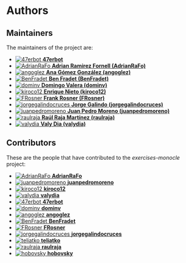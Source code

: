 [comment]: <> (Don't edit this file!)
[comment]: <> (It is automatically updated after every release of https://github.com/47degrees/.github)
[comment]: <> (If you want to suggest a change, please open a PR or issue in that repository)

# Authors

## Maintainers

The maintainers of the project are:

- [![47erbot](https://avatars1.githubusercontent.com/u/24799081?v=4&s=20) **47erbot**](https://github.com/47erbot)
- [![AdrianRaFo](https://avatars0.githubusercontent.com/u/15971742?v=4&s=20) **Adrian Ramirez Fornell (AdrianRaFo)**](https://github.com/AdrianRaFo)
- [![angoglez](https://avatars0.githubusercontent.com/u/10107285?v=4&s=20) **Ana Gómez González (angoglez)**](https://github.com/angoglez)
- [![BenFradet](https://avatars2.githubusercontent.com/u/1737211?v=4&s=20) **Ben Fradet (BenFradet)**](https://github.com/BenFradet)
- [![dominv](https://avatars1.githubusercontent.com/u/3943031?v=4&s=20) **Domingo Valera (dominv)**](https://github.com/dominv)
- [![kiroco12](https://avatars1.githubusercontent.com/u/48894338?v=4&s=20) **Enrique Nieto (kiroco12)**](https://github.com/kiroco12)
- [![FRosner](https://avatars2.githubusercontent.com/u/3427394?v=4&s=20) **Frank Rosner (FRosner)**](https://github.com/FRosner)
- [![jorgegalindocruces](https://avatars2.githubusercontent.com/u/105974?v=4&s=20) **Jorge Galindo (jorgegalindocruces)**](https://github.com/jorgegalindocruces)
- [![juanpedromoreno](https://avatars2.githubusercontent.com/u/4879373?v=4&s=20) **Juan Pedro Moreno (juanpedromoreno)**](https://github.com/juanpedromoreno)
- [![raulraja](https://avatars3.githubusercontent.com/u/456796?v=4&s=20) **Raúl Raja Martínez (raulraja)**](https://github.com/raulraja)
- [![valydia](https://avatars1.githubusercontent.com/u/2129101?v=4&s=20) **Valy Dia (valydia)**](https://github.com/valydia)

## Contributors

These are the people that have contributed to the _exercises-monocle_ project:

- [![AdrianRaFo](https://avatars0.githubusercontent.com/u/15971742?v=4&s=20) **AdrianRaFo**](https://github.com/AdrianRaFo)
- [![juanpedromoreno](https://avatars2.githubusercontent.com/u/4879373?v=4&s=20) **juanpedromoreno**](https://github.com/juanpedromoreno)
- [![kiroco12](https://avatars1.githubusercontent.com/u/48894338?v=4&s=20) **kiroco12**](https://github.com/kiroco12)
- [![valydia](https://avatars1.githubusercontent.com/u/2129101?v=4&s=20) **valydia**](https://github.com/valydia)
- [![47erbot](https://avatars1.githubusercontent.com/u/24799081?v=4&s=20) **47erbot**](https://github.com/47erbot)
- [![dominv](https://avatars1.githubusercontent.com/u/3943031?v=4&s=20) **dominv**](https://github.com/dominv)
- [![angoglez](https://avatars0.githubusercontent.com/u/10107285?v=4&s=20) **angoglez**](https://github.com/angoglez)
- [![BenFradet](https://avatars2.githubusercontent.com/u/1737211?v=4&s=20) **BenFradet**](https://github.com/BenFradet)
- [![FRosner](https://avatars2.githubusercontent.com/u/3427394?v=4&s=20) **FRosner**](https://github.com/FRosner)
- [![jorgegalindocruces](https://avatars2.githubusercontent.com/u/105974?v=4&s=20) **jorgegalindocruces**](https://github.com/jorgegalindocruces)
- [![teliatko](https://avatars2.githubusercontent.com/u/242544?v=4&s=20) **teliatko**](https://github.com/teliatko)
- [![raulraja](https://avatars3.githubusercontent.com/u/456796?v=4&s=20) **raulraja**](https://github.com/raulraja)
- [![hobovsky](https://avatars2.githubusercontent.com/u/23709795?v=4&s=20) **hobovsky**](https://github.com/hobovsky)